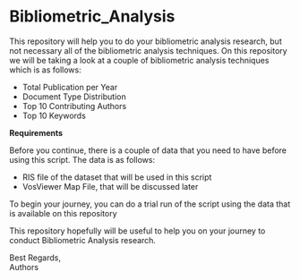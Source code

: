 # Bibliometric_Analysis
This repository will help you to do your bibliometric analysis research, but not necessary all of the bibliometric analysis techniques.
On this repository we will be taking a look at a couple of bibliometric analysis techniques which is as follows:
- Total Publication per Year
- Document Type Distribution
- Top 10 Contributing Authors
- Top 10 Keywords

**Requirements**

Before you continue, there is a couple of data that you need to have before using this script. The data is as follows:

- RIS file of the dataset that will be used in this script
- VosViewer Map File, that will be discussed later

To begin your journey, you can do a trial run of the script using the data that is available on this repository

This repository hopefully will be useful to help you on your journey to conduct Bibliometric Analysis research.

Best Regards, <br>
Authors

